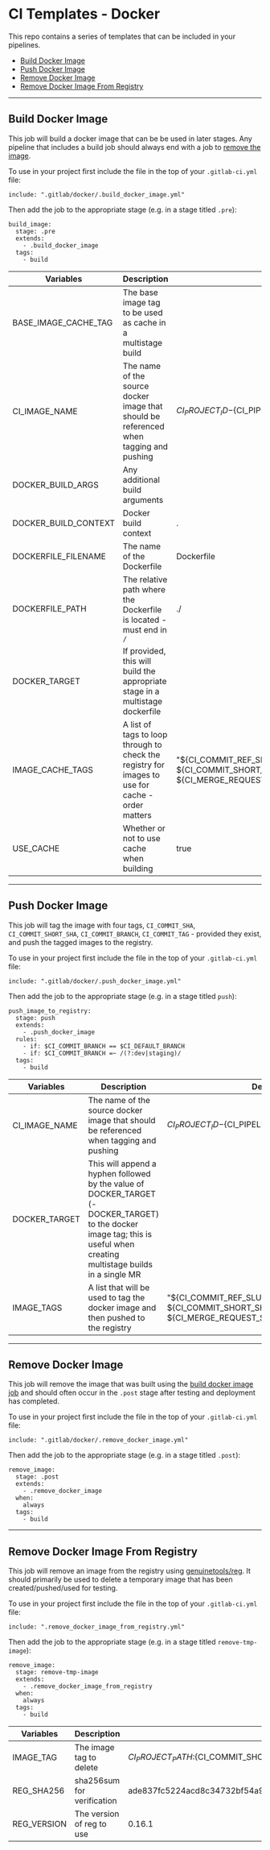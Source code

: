 # CI Templates - Docker

This repo contains a series of templates that can be included in your pipelines.

- [Build Docker Image](#build-docker-image)
- [Push Docker Image](#push-docker-image)
- [Remove Docker Image](#remove-docker-image)
- [Remove Docker Image From Registry](#remove-docker-image-from-registry)

---

## Build Docker Image

This job will build a docker image that can be be used in later stages. Any pipeline that includes a build job should always end with a job to [remove the image](#remove-docker-image).

To use in your project first include the file in the top of your `.gitlab-ci.yml` file:

```
include: ".gitlab/docker/.build_docker_image.yml"
```

Then add the job to the appropriate stage (e.g. in a stage titled `.pre`):

```
build_image:
  stage: .pre
  extends:
    - .build_docker_image
  tags:
    - build
```

| Variables            | Description                                                                                      | Default                                                                                                | Example                                                               |
| -------------------- | ------------------------------------------------------------------------------------------------ | ------------------------------------------------------------------------------------------------------ | --------------------------------------------------------------------- |
| BASE_IMAGE_CACHE_TAG | The base image tag to be used as cache in a multistage build                                     |                                                                                                        | BASE_IMAGE_CACHE_TAG: "${CI_COMMIT_SHORT_SHA}-${CI_PIPELINE_ID}-base" |
| CI_IMAGE_NAME        | The name of the source docker image that should be referenced when tagging and pushing           | ${CI_PROJECT_ID}-${CI_PIPELINE_ID}                                                                     |                                                                       |
| DOCKER_BUILD_ARGS    | Any additional build arguments                                                                   |                                                                                                        | DOCKER_BUILD_ARGS: "--build-arg RAILS_ENV=development"                |
| DOCKER_BUILD_CONTEXT | Docker build context                                                                             | .                                                                                                      |                                                                       |
| DOCKERFILE_FILENAME  | The name of the Dockerfile                                                                       | Dockerfile                                                                                             |                                                                       |
| DOCKERFILE_PATH      | The relative path where the Dockerfile is located - must end in `/`                              | ./                                                                                                     |                                                                       |
| DOCKER_TARGET        | If provided, this will build the appropriate stage in a multistage dockerfile                    |                                                                                                        | DOCKER_TARGET: "development"                                          |
| IMAGE_CACHE_TAGS     | A list of tags to loop through to check the registry for images to use for cache - order matters | "${CI_COMMIT_REF_SLUG} ${CI_COMMIT_SHA} ${CI_COMMIT_SHORT_SHA} ${CI_MERGE_REQUEST_SOURCE_BRANCH_NAME}" |                                                                       |
| USE_CACHE            | Whether or not to use cache when building                                                        | true                                                                                                   |                                                                       |

---

## Push Docker Image

This job will tag the image with four tags, `CI_COMMIT_SHA`, `CI_COMMIT_SHORT_SHA`, `CI_COMMIT_BRANCH`, `CI_COMMIT_TAG` - provided they exist, and push the tagged images to the registry.

To use in your project first include the file in the top of your `.gitlab-ci.yml` file:

```
include: ".gitlab/docker/.push_docker_image.yml"
```

Then add the job to the appropriate stage (e.g. in a stage titled `push`):

```
push_image_to_registry:
  stage: push
  extends:
    - .push_docker_image
  rules:
    - if: $CI_COMMIT_BRANCH == $CI_DEFAULT_BRANCH
    - if: $CI_COMMIT_BRANCH =~ /(?:dev|staging)/
  tags:
    - build
```

| Variables     | Description                                                                                                                                                              | Default                                                                                                | Example                      |
| ------------- | ------------------------------------------------------------------------------------------------------------------------------------------------------------------------ | ------------------------------------------------------------------------------------------------------ | ---------------------------- |
| CI_IMAGE_NAME | The name of the source docker image that should be referenced when tagging and pushing                                                                                   | ${CI_PROJECT_ID}-${CI_PIPELINE_ID}                                                                     |                              |
| DOCKER_TARGET | This will append a hyphen followed by the value of DOCKER_TARGET (-DOCKER_TARGET) to the docker image tag; this is useful when creating multistage builds in a single MR |                                                                                                        | DOCKER_TARGET: "development" |
| IMAGE_TAGS    | A list that will be used to tag the docker image and then pushed to the registry                                                                                         | "${CI_COMMIT_REF_SLUG} ${CI_COMMIT_SHA} ${CI_COMMIT_SHORT_SHA} ${CI_MERGE_REQUEST_SOURCE_BRANCH_NAME}" |                              |

---

## Remove Docker Image

This job will remove the image that was built using the [build docker image job](#build-docker-image) and should often occur in the `.post` stage after testing and deployment has completed.

To use in your project first include the file in the top of your `.gitlab-ci.yml` file:

```
include: ".gitlab/docker/.remove_docker_image.yml"
```

Then add the job to the appropriate stage (e.g. in a stage titled `.post`):

```
remove_image:
  stage: .post
  extends:
    - .remove_docker_image
  when:
    always
  tags:
    - build
```

---

## Remove Docker Image From Registry

This job will remove an image from the registry using [genuinetools/reg](https://github.com/genuinetools/reg). It should primarily be used to delete a temporary image that has been created/pushed/used for testing.

To use in your project first include the file in the top of your `.gitlab-ci.yml` file:

```
include: ".remove_docker_image_from_registry.yml"
```

Then add the job to the appropriate stage (e.g. in a stage titled `remove-tmp-image`):

```
remove_image:
  stage: remove-tmp-image
  extends:
    - .remove_docker_image_from_registry
  when:
    always
  tags:
    - build
```

| Variables   | Description                | Default                                                          |
| ----------- | -------------------------- | ---------------------------------------------------------------- |
| IMAGE_TAG   | The image tag to delete    | ${CI_PROJECT_PATH}:${CI_COMMIT_SHORT_SHA}-${CI_PIPELINE_ID}      |
| REG_SHA256  | sha256sum for verification | ade837fc5224acd8c34732bf54a94f579b47851cc6a7fd5899a98386b782e228 |
| REG_VERSION | The version of reg to use  | 0.16.1                                                           |
